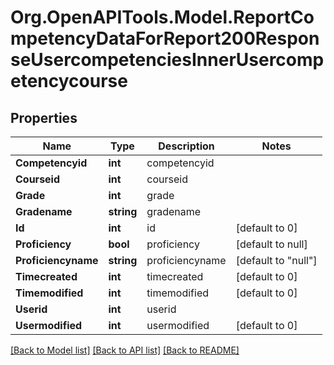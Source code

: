 # Org.OpenAPITools.Model.ReportCompetencyDataForReport200ResponseUsercompetenciesInnerUsercompetencycourse

## Properties

Name | Type | Description | Notes
------------ | ------------- | ------------- | -------------
**Competencyid** | **int** | competencyid | 
**Courseid** | **int** | courseid | 
**Grade** | **int** | grade | 
**Gradename** | **string** | gradename | 
**Id** | **int** | id | [default to 0]
**Proficiency** | **bool** | proficiency | [default to null]
**Proficiencyname** | **string** | proficiencyname | [default to "null"]
**Timecreated** | **int** | timecreated | [default to 0]
**Timemodified** | **int** | timemodified | [default to 0]
**Userid** | **int** | userid | 
**Usermodified** | **int** | usermodified | [default to 0]

[[Back to Model list]](../README.md#documentation-for-models) [[Back to API list]](../README.md#documentation-for-api-endpoints) [[Back to README]](../README.md)

